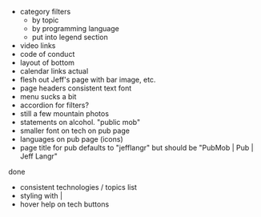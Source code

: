 - category filters
    - by topic
    - by programming language
    - put into legend section
- video links
- code of conduct
- layout of bottom
- calendar links actual
- flesh out Jeff's page with bar image, etc.
- page headers consistent text font
- menu sucks a bit
- accordion for filters?
- still a few mountain photos
- statements on alcohol. "public mob"
- smaller font on tech on pub page
- languages on pub page (icons)
- page title for pub defaults to "jefflangr" but should be "PubMob | Pub | Jeff Langr"

done

- consistent technologies / topics list
- styling with |
- hover help on tech buttons
